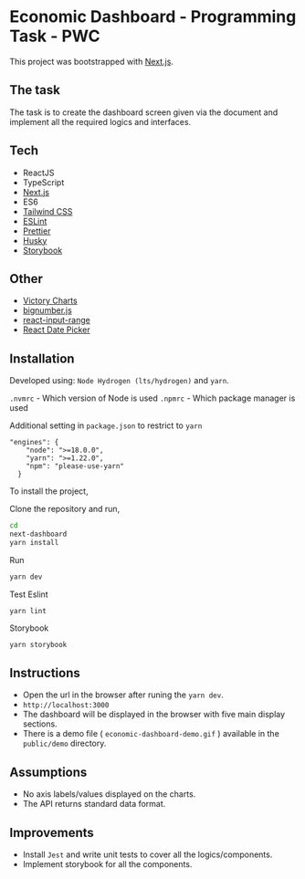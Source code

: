 # Economic Dashboard - Programming Task - PWC

This project was bootstrapped with [Next.js](https://nextjs.org/docs/getting-started).

## The task

The task is to create the dashboard screen given via the document and implement all the required logics and interfaces.

## Tech

- ReactJS
- TypeScript
- [Next.js](https://nextjs.org/docs/getting-started)
- ES6
- [Tailwind CSS](https://tailwindcss.com/docs/guides/nextjs)
- [ESLint](https://eslint.org/)
- [Prettier](https://prettier.io/)
- [Husky](https://typicode.github.io/husky/#/)
- [Storybook](https://storybook.js.org/docs/react/get-started/introduction)

## Other

- [Victory Charts](https://formidable.com/open-source/victory/docs/)
- [bignumber.js](https://mikemcl.github.io/bignumber.js/)
- [react-input-range](https://yarnpkg.com/package/react-input-range)
- [React Date Picker](https://www.npmjs.com/package/react-datepicker)

## Installation

Developed using: `Node Hydrogen (lts/hydrogen)` and `yarn`.

`.nvmrc` - Which version of Node is used
`.npmrc` - Which package manager is used

Additional setting in `package.json` to restrict to `yarn`

```
"engines": {
    "node": ">=18.0.0",
    "yarn": ">=1.22.0",
    "npm": "please-use-yarn"
  }
```

To install the project,

Clone the repository and run,

```sh
cd
next-dashboard
yarn install
```

Run

```sh
yarn dev
```

Test Eslint

```
yarn lint
```

Storybook

```sh
yarn storybook
```

## Instructions

- Open the url in the browser after runing the `yarn dev`.
- `http://localhost:3000`
- The dashboard will be displayed in the browser with five main display sections.
- There is a demo file ( `economic-dashboard-demo.gif` ) available in the `public/demo` directory.

## Assumptions

- No axis labels/values displayed on the charts.
- The API returns standard data format.

## Improvements

- Install `Jest` and write unit tests to cover all the logics/components.
- Implement storybook for all the components.
